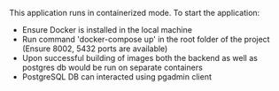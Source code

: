 This application runs in containerized mode.
To start the application:
  - Ensure Docker is installed in the local machine
  - Run command 'docker-compose up' in the root folder of the project (Ensure 8002, 5432 ports are available)
  - Upon successful building of images both the backend as well as postgres db would be run on separate containers
  - PostgreSQL DB can interacted using pgadmin client
